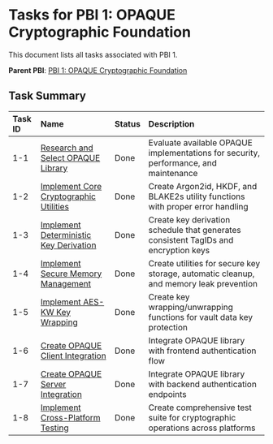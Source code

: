 # Tasks for PBI 1: OPAQUE Cryptographic Foundation

This document lists all tasks associated with PBI 1.

**Parent PBI**: [PBI 1: OPAQUE Cryptographic Foundation](./prd.md)

## Task Summary

| Task ID | Name | Status | Description |
| :------ | :--- | :----- | :---------- |
| 1-1 | [Research and Select OPAQUE Library](./1-1.md) | Done | Evaluate available OPAQUE implementations for security, performance, and maintenance |
| 1-2 | [Implement Core Cryptographic Utilities](./1-2.md) | Done | Create Argon2id, HKDF, and BLAKE2s utility functions with proper error handling |
| 1-3 | [Implement Deterministic Key Derivation](./1-3.md) | Done | Create key derivation schedule that generates consistent TagIDs and encryption keys |
| 1-4 | [Implement Secure Memory Management](./1-4.md) | Done | Create utilities for secure key storage, automatic cleanup, and memory leak prevention |
| 1-5 | [Implement AES-KW Key Wrapping](./1-5.md) | Done | Create key wrapping/unwrapping functions for vault data key protection |
| 1-6 | [Create OPAQUE Client Integration](./1-6.md) | Done | Integrate OPAQUE library with frontend authentication flow |
| 1-7 | [Create OPAQUE Server Integration](./1-7.md) | Done | Integrate OPAQUE library with backend authentication endpoints |
| 1-8 | [Implement Cross-Platform Testing](./1-8.md) | Done | Create comprehensive test suite for cryptographic operations across platforms | 